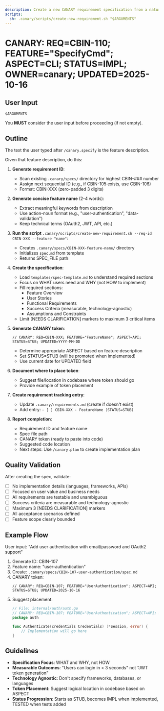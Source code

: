 ```yaml
---
description: Create a new CANARY requirement specification from a natural language feature description
scripts:
  sh: .canary/scripts/create-new-requirement.sh "$ARGUMENTS"
---
```


# CANARY: REQ=CBIN-110; FEATURE="SpecifyCmd"; ASPECT=CLI; STATUS=IMPL; OWNER=canary; UPDATED=2025-10-16

## User Input

```text
$ARGUMENTS
```

You **MUST** consider the user input before proceeding (if not empty).

## Outline

The text the user typed after `/canary.specify` is the feature description.

Given that feature description, do this:

1. **Generate requirement ID**:
   - Scan existing `.canary/specs/` directory for highest CBIN-### number
   - Assign next sequential ID (e.g., if CBIN-105 exists, use CBIN-106)
   - Format: CBIN-XXX (zero-padded 3 digits)

2. **Generate concise feature name** (2-4 words):
   - Extract meaningful keywords from description
   - Use action-noun format (e.g., "user-authentication", "data-validation")
   - Keep technical terms (OAuth2, JWT, API, etc.)

3. **Run the script** `.canary/scripts/create-new-requirement.sh --req-id CBIN-XXX --feature "name"`:
   - Creates `.canary/specs/CBIN-XXX-feature-name/` directory
   - Initializes `spec.md` from template
   - Returns SPEC_FILE path

4. **Create the specification**:
   - Load `templates/spec-template.md` to understand required sections
   - Focus on WHAT users need and WHY (not HOW to implement)
   - Fill required sections:
     - Feature Overview
     - User Stories
     - Functional Requirements
     - Success Criteria (measurable, technology-agnostic)
     - Assumptions and Constraints
   - Limit [NEEDS CLARIFICATION] markers to maximum 3 critical items

5. **Generate CANARY token**:
   ```
   // CANARY: REQ=CBIN-XXX; FEATURE="FeatureName"; ASPECT=API; STATUS=STUB; UPDATED=YYYY-MM-DD
   ```
   - Determine appropriate ASPECT based on feature description
   - Set STATUS=STUB (will be promoted when implemented)
   - Use current date for UPDATED field

6. **Document where to place token**:
   - Suggest file/location in codebase where token should go
   - Provide example of token placement

7. **Create requirement tracking entry**:
   - Update `.canary/requirements.md` (create if doesn't exist)
   - Add entry: `- [ ] CBIN-XXX - FeatureName (STATUS=STUB)`

8. **Report completion**:
   - Requirement ID and feature name
   - Spec file path
   - CANARY token (ready to paste into code)
   - Suggested code location
   - Next steps: Use `/canary.plan` to create implementation plan

## Quality Validation

After creating the spec, validate:

- [ ] No implementation details (languages, frameworks, APIs)
- [ ] Focused on user value and business needs
- [ ] All requirements are testable and unambiguous
- [ ] Success criteria are measurable and technology-agnostic
- [ ] Maximum 3 [NEEDS CLARIFICATION] markers
- [ ] All acceptance scenarios defined
- [ ] Feature scope clearly bounded

## Example Flow

User input: "Add user authentication with email/password and OAuth2 support"

1. Generate ID: CBIN-107
2. Feature name: "user-authentication"
3. Create: `.canary/specs/CBIN-107-user-authentication/spec.md`
4. CANARY token:
   ```
   // CANARY: REQ=CBIN-107; FEATURE="UserAuthentication"; ASPECT=API; STATUS=STUB; UPDATED=2025-10-16
   ```
5. Suggest placement:
   ```go
   // File: internal/auth/auth.go
   // CANARY: REQ=CBIN-107; FEATURE="UserAuthentication"; ASPECT=API; STATUS=STUB; UPDATED=2025-10-16
   package auth

   func Authenticate(credentials Credentials) (*Session, error) {
       // Implementation will go here
   }
   ```

## Guidelines

- **Specification Focus**: WHAT and WHY, not HOW
- **Measurable Outcomes**: "Users can login in < 3 seconds" not "JWT token generation"
- **Technology Agnostic**: Don't specify frameworks, databases, or languages
- **Token Placement**: Suggest logical location in codebase based on ASPECT
- **Status Progression**: Starts as STUB, becomes IMPL when implemented, TESTED when tests added

